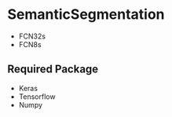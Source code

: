 # SemanticSegmentation

- FCN32s <br/>
- FCN8s <br/>

## Required Package

- Keras <br/>
- Tensorflow <br/>
- Numpy <br/>
